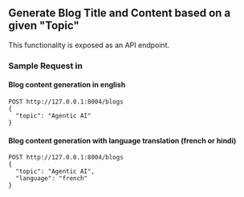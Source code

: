 ## Generate Blog Title and Content based on a given "Topic"

This functionality is exposed as an API endpoint.

### Sample Request in 

#### Blog content generation in english
```
POST http://127.0.0.1:8004/blogs
{
  "topic": "Agentic AI"
}
```

#### Blog content generation with language translation (french or hindi)
```
POST http://127.0.0.1:8004/blogs
{
  "topic": "Agentic AI",
  "language": "french"
}
```
